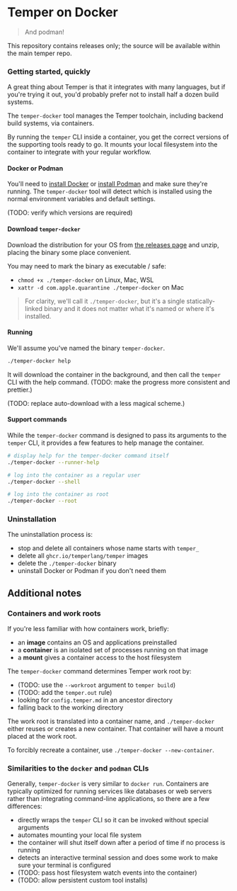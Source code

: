 # Temper on Docker

> And podman!

This repository contains releases only; the source will be available within the main temper repo.

### Getting started, quickly

A great thing about Temper is that it integrates with many languages, but if you're trying it out, you'd probably prefer not to install half a dozen build systems.

The `temper-docker` tool manages the Temper toolchain, including backend build systems, via containers.

By running the `temper` CLI inside a container, you get the correct versions of the supporting tools ready to go. It mounts your local filesystem into the container to integrate with your regular workflow.

#### Docker or Podman

You'll need to [install Docker](https://docs.docker.com/get-docker/) or [install Podman](https://podman.io/docs/installation) and make sure they're running. The `temper-docker` tool will detect which is installed using the normal environment variables and default settings.

(TODO: verify which versions are required)

#### Download `temper-docker`

Download the distribution for your OS from [the releases page](https://github.com/temperlang/temper-docker/releases) and unzip, placing the binary some place convenient.

You may need to mark the binary as executable / safe:

- `chmod +x ./temper-docker` on Linux, Mac, WSL
- `xattr -d com.apple.quarantine ./temper-docker` on Mac

> For clarity, we'll call it `./temper-docker`, but it's a single statically-linked binary and it does not matter what it's named or where it's installed.

#### Running

We'll assume you've named the binary `temper-docker`.

``` bash
./temper-docker help
```

It will download the container in the background, and then call the `temper` CLI with the help command. (TODO: make the progress more consistent and prettier.)

(TODO: replace auto-download with a less magical scheme.)

#### Support commands

While the `temper-docker` command is designed to pass its arguments to the `temper` CLI, it provides a few features to help manage the container.

``` sh
# display help for the temper-docker command itself
./temper-docker --runner-help

# log into the container as a regular user
./temper-docker --shell

# log into the container as root
./temper-docker --root
```

### Uninstallation

The uninstallation process is:

- stop and delete all containers whose name starts with `temper_`
- delete all `ghcr.io/temperlang/temper` images
- delete the `./temper-docker` binary
- uninstall Docker or Podman if you don't need them

## Additional notes

### Containers and work roots

If you're less familiar with how containers work, briefly:

* an **image** contains an OS and applications preinstalled
* a **container** is an isolated set of processes running on that image
* a **mount** gives a container access to the host filesystem

The `temper-docker` command determines Temper work root by:

* (TODO: use the `--workroot` argument to `temper build`)
* (TODO: add the `temper.out` rule)
* looking for `config.temper.md` in an ancestor directory
* falling back to the working directory

The work root is translated into a container name, and `./temper-docker` either reuses or creates a new container. That container will have a mount placed at the work root.

To forcibly recreate a container, use `./temper-docker --new-container`.

### Similarities to the `docker` and `podman` CLIs

Generally, `temper-docker` is very similar to `docker run`. Containers are typically optimized for running services like databases or web servers rather than integrating command-line applications, so there are a few differences:

* directly wraps the `temper` CLI so it can be invoked without special arguments
* automates mounting your local file system
* the container will shut itself down after a period of time if no process is running
* detects an interactive terminal session and does some work to make sure your terminal is configured
* (TODO: pass host filesystem watch events into the container)
* (TODO: allow persistent custom tool installs)
